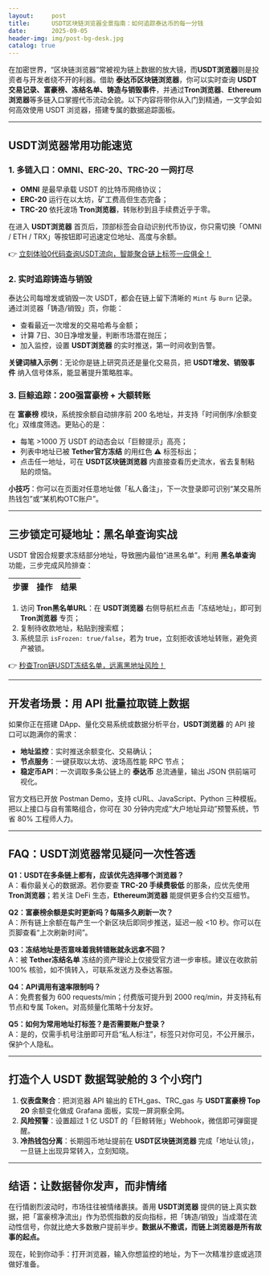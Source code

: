 ```yaml
---
layout:     post
title:      USDT区块链浏览器全景指南：如何追踪泰达币的每一分钱
date:       2025-09-05
header-img: img/post-bg-desk.jpg
catalog: true
---
```


在加密世界，“区块链浏览器”常被视为链上数据的放大镜，而**USDT浏览器**则是投资者与开发者绕不开的利器。借助 **泰达币区块链浏览器**，你可以实时查询 **USDT交易记录、富豪榜、冻结名单、铸造与销毁事件**，并通过**Tron浏览器**、**Ethereum浏览器**等多链入口掌握代币流动全貌。以下内容将带你从入门到精通，一文学会如何高效使用 USDT 浏览器，搭建专属的数据追踪面板。

---

## USDT浏览器常用功能速览

### 1. 多链入口：OMNI、ERC-20、TRC-20 一网打尽  
- **OMNI** 是最早承载 USDT 的比特币网络协议；  
- **ERC-20** 运行在以太坊，矿工费高但生态完备；  
- **TRC-20** 依托波场 **Tron浏览器**，转账秒到且手续费近乎于零。  

在进入 **USDT浏览器** 首页后，顶部标签会自动识别代币协议，你只需切换「OMNI / ETH / TRX」等按钮即可迅速定位地址、高度与余额。

👉 [立刻体验0代码查询USDT流向，智能聚合链上标签一应俱全！](https://okxdog.com/)

### 2. 实时追踪铸造与销毁  
泰达公司每增发或销毁一次 USDT，都会在链上留下清晰的 `Mint` 与 `Burn` 记录。通过浏览器「铸造/销毁」页，你能：  
- 查看最近一次增发的交易哈希与金额；  
- 计算 7日、30日净增发量，判断市场潜在抛压；  
- 加入监控，设置 **USDT浏览器** 的实时推送，第一时间收到告警。  

**关键词植入示例**：无论你是链上研究员还是量化交易员，把 **USDT增发、销毁事件** 纳入信号体系，能显著提升策略胜率。

### 3. 巨鲸追踪：200强富豪榜 + 大额转账  
在 **富豪榜** 模块，系统按余额自动排序前 200 名地址，并支持「时间倒序/余额变化」双维度筛选。更贴心的是：  
- 每笔 >1000 万 USDT 的动态会以「巨鲸提示」高亮；  
- 列表中地址已被 **Tether官方冻结** 的用红色 ⚠️ 标签标出；  
- 点击任一地址，可在 **USDT区块链浏览器** 内直接查看历史流水，省去复制粘贴的烦恼。

**小技巧**：你可以在页面对任意地址做「私人备注」，下一次登录即可识别“某交易所热钱包”或“某机构OTC账户”。

---

## 三步锁定可疑地址：黑名单查询实战

USDT 曾因合规要求冻结部分地址，导致圈内最怕“进黑名单”。利用 **黑名单查询** 功能，三步完成风险排查：

| 步骤 | 操作 | 结果  
| --- | --- | ---  
1. 访问 **Tron黑名单URL**：在 **USDT浏览器** 右侧导航栏点击「冻结地址」，即可到 **Tron浏览器** 专页；  
2. 复制待收款地址，粘贴到搜索框；  
3. 系统显示 `isFrozen: true/false`，若为 true，立刻拒收该地址转账，避免资产被锁。  

👉 [秒查Tron链USDT冻结名单，远离黑地址风险！](https://okxdog.com/)

---

## 开发者场景：用 API 批量拉取链上数据

如果你正在搭建 DApp、量化交易系统或数据分析平台，**USDT浏览器** 的 API 接口可以跑满你的需求：  

- **地址监控**：实时推送余额变化、交易确认；  
- **节点服务**：一键获取以太坊、波场高性能 RPC 节点；  
- **稳定币API**：一次调取多条公链上的 **泰达币** 总流通量，输出 JSON 供前端可视化。  

官方文档已开放 Postman Demo，支持 cURL、JavaScript、Python 三种模板。把以上接口与自有策略组合，你可在 30 分钟内完成“大户地址异动”预警系统，节省 80% 工程师人力。

---

## FAQ：USDT浏览器常见疑问一次性答透

**Q1：USDT在多条链上都有，应该优先选择哪个浏览器？**  
A：看你最关心的数据源。若你要查 **TRC-20 手续费极低** 的那条，应优先使用 **Tron浏览器**；若关注 DeFi 生态，**Ethereum浏览器** 能提供更多合约交互细节。

**Q2：富豪榜余额是实时更新吗？每隔多久刷新一次？**  
A：所有链上余额在每产生一个新区块后即同步推送，延迟一般 <10 秒。你可以在页脚查看“上次刷新时间”。

**Q3：冻结地址是否意味着我转错账就永远拿不回？**  
A：被 **Tether冻结名单** 冻结的资产理论上仅接受官方进一步审核。建议在收款前 100% 核验，如不慎转入，可联系发送方及泰达客服。

**Q4：API调用有速率限制吗？**  
A：免费套餐为 600 requests/min；付费版可提升到 2000 req/min，并支持私有节点和专属 Token。对高频量化策略十分友好。

**Q5：如何为常用地址打标签？是否需要账户登录？**  
A：是的，仅需手机号注册即可开启“私人标注”，标签只对你可见，不公开展示，保护个人隐私。

---

## 打造个人 USDT 数据驾驶舱的 3 个小窍门

1. **仪表盘聚合**：把浏览器 API 输出的 ETH_gas、TRC_gas 与 **USDT富豪榜 Top 20** 余额变化做成 Grafana 面板，实现一屏洞察全网。  
2. **风险预警**：设置超过 1 亿 USDT 的「巨鲸转账」Webhook，微信即可弹窗提醒。  
3. **冷热钱包分离**：长期囤币地址提前在 **USDT区块链浏览器** 完成「地址认领」，一旦链上出现异常转入，立刻知晓。

---

## 结语：让数据替你发声，而非情绪

在行情剧烈波动时，市场往往被情绪裹挟。善用 **USDT浏览器** 提供的链上真实数据，把「富豪榜净流出」作为恐慌指数的反向指标，把「铸造/销毁」当成潜在流动性信号，你就比绝大多数散户提前半步。**数据从不撒谎，而链上浏览器是所有故事的起点。**

现在，轮到你动手：打开浏览器，输入你想监控的地址，为下一次精准抄底或逃顶做好准备。